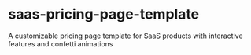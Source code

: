 # saas-pricing-page-template
A customizable pricing page template for SaaS products with interactive features and confetti animations
